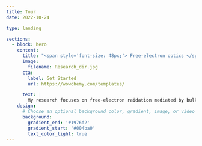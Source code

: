 ```yaml
---
title: Tour
date: 2022-10-24

type: landing

sections:
  - block: hero
    content:
      title: "<span style='font-size: 48px;'> Free-electron optics </span>"
      image:        
        filename: Research_dir.jpg
      cta:
        label: Get Started
        url: https://wowchemy.com/templates/ 

      text: |
        My research focuses on free-electron raidation mediated by bulk and nanophotonic materials.
    design:
      # Choose an optional background color, gradient, image, or video
      background:
        gradient_end: '#1976d2'
        gradient_start: '#004ba0'
        text_color_light: true
---
```

